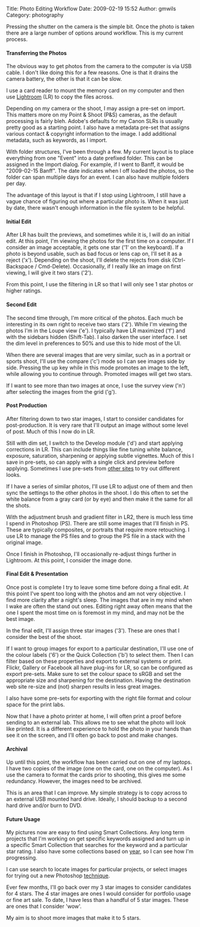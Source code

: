 Title: Photo Editing Workflow
Date: 2009-02-19 15:52
Author: gmwils
Category: photography

Pressing the shutter on the camera is the simple bit. Once the photo is
taken there are a large number of options around workflow. This is my
current process.

#### Transferring the Photos

The obvious way to get photos from the camera to the computer is via USB
cable. I don't like doing this for a few reasons. One is that it drains
the camera battery, the other is that it can be slow.

I use a card reader to mount the memory card on my computer and then use
[Lightroom][] (LR) to copy the files across.

Depending on my camera or the shoot, I may assign a pre-set on import.
This matters more on my Point & Shoot (P&S) cameras, as the default
processing is fairly bleh. Adobe's defaults for my Canon SLRs is usually
pretty good as a starting point. I also have a metadata pre-set that
assigns various contact & copyright information to the image. I add
additional metadata, such as keywords, as I import.

With folder structures, I've been through a few. My current layout is to
place everything from one "Event" into a date prefixed folder. This can
be assigned in the Import dialog. For example, if I went to Banff, it
would be "2009-02-15 Banff". The date indicates when I off loaded the
photos, so the folder can span multiple days for an event. I can also
have multiple folders per day.

The advantage of this layout is that if I stop using Lightroom, I still
have a vague chance of figuring out where a particular photo is. When it
was just by date, there wasn't enough information in the file system to
be helpful.

#### Initial Edit

After LR has built the previews, and sometimes while it is, I will do an
initial edit. At this point, I'm viewing the photos for the first time
on a computer. If I consider an image acceptable, it gets one star ('1'
on the keyboard). If a photo is beyond usable, such as bad focus or lens
cap on, I'll set it as a reject ('x'). Depending on the shoot, I'll
delete the rejects from disk (Ctrl-Backspace / Cmd-Delete).
Occasionally, if I really like an image on first viewing, I will give it
two stars ('2').

From this point, I use the filtering in LR so that I will only see 1
star photos or higher ratings.

#### Second Edit

The second time through, I'm more critical of the photos. Each much be
interesting in its own right to receive two stars ('2'). While I'm
viewing the photos I'm in the Loupe view ('e'). I typically have LR
maximized ('f') and with the sidebars hidden (Shift-Tab). I also darken
the user interface. I set the dim level in preferences to 50% and use
this to hide most of the UI.

When there are several images that are very similar, such as in a
portrait or sports shoot, I'll use the compare ('c') mode so I can see
images side by side. Pressing the up key while in this mode promotes an
image to the left, while allowing you to continue through. Promoted
images will get two stars.

If I want to see more than two images at once, I use the survey view
('n') after selecting the images from the grid ('g').

#### Post Production

After filtering down to two star images, I start to consider candidates
for post-production. It is very rare that I'll output an image without
some level of post. Much of this I now do in LR.

Still with dim set, I switch to the Develop module ('d') and start
applying corrections in LR. This can include things like fine tuning
white balance, exposure, saturation, sharpening or applying subtle
vignettes. Much of this I save in pre-sets, so can apply with a single
click and preview before applying. Sometimes I use pre-sets from [other
sites][] to try out different looks.

If I have a series of similar photos, I'll use LR to adjust one of them
and then sync the settings to the other photos in the shoot. I do this
often to set the white balance from a gray card (or by eye) and then
make it the same for all the shots.

With the adjustment brush and gradient filter in LR2, there is much less
time I spend in Photoshop (PS). There are still some images that I'll
finish in PS. These are typically composites, or portraits that require
more retouching. I use LR to manage the PS files and to group the PS
file in a stack with the original image.

Once I finish in Photoshop, I'll occasionally re-adjust things further
in Lightroom. At this point, I consider the image done.

#### Final Edit & Presentation

Once post is complete I try to leave some time before doing a final
edit. At this point I've spent too long with the photos and am not very
objective. I find more clarity after a night's sleep. The images that
are in my mind when I wake are often the stand out ones. Editing right
away often means that the one I spent the most time on is foremost in my
mind, and may not be the best image.

In the final edit, I'll assign three star images ('3'). These are ones
that I consider the best of the shoot.

If I want to group images for export to a particular destination, I'll
use one of the colour labels ('6') or the Quick Collection ('b') to
select them. Then I can filter based on these properties and export to
external systems or print. Flickr, Gallery or Facebook all have plug-ins
for LR, so can be configured as export pre-sets. Make sure to set the
colour space to sRGB and set the appropriate size and sharpening for the
destination. Having the destination web site re-size and (not) sharpen
results in less great images.

I also have some pre-sets for exporting with the right file format and
colour space for the print labs.

Now that I have a photo printer at home, I will often print a proof
before sending to an external lab. This allows me to see what the photo
will look like printed. It is a different experience to hold the photo
in your hands than see it on the screen, and I'll often go back to post
and make changes.

#### Archival

Up until this point, the workflow has been carried out on one of my
laptops. I have two copies of the image (one on the card, one on the
computer). As I use the camera to format the cards prior to shooting,
this gives me some redundancy. However, the images need to be archived.

This is an area that I can improve. My simple strategy is to copy across
to an external USB mounted hard drive. Ideally, I should backup to a
second hard drive and/or burn to DVD.

#### Future Usage

My pictures now are easy to find using Smart Collections. Any long term
projects that I'm working on get specific keywords assigned and turn up
in a specific Smart Collection that searches for the keyword and a
particular star rating. I also have some collections based on [year][],
so I can see how I'm progressing.

I can use search to locate images for particular projects, or select
images for trying out a new Photoshop [technique][].

Ever few months, I'll go back over my 3 star images to consider
candidates for 4 stars. The 4 star images are ones I would consider for
portfolio usage or fine art sale. To date, I have less than a handful of
5 star images. These are ones that I consider 'wow'.

My aim is to shoot more images that make it to 5 stars.

  [Lightroom]: http://www.adobe.com/products/photoshoplightroom/
  [other sites]: http://www.lightroomkillertips.com/archives/presets/
  [year]: http://pseudofish.com/blog/2009/01/27/top-10-photos-of-2008/
  [technique]: http://www.flickr.com/photos/gmwils/3256933254/
